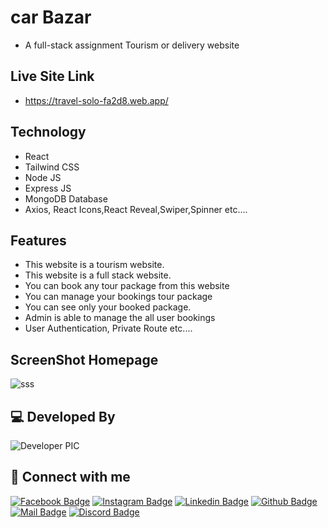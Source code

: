 # car Bazar

- A full-stack assignment Tourism or delivery website

## Live Site Link

- https://travel-solo-fa2d8.web.app/

## Technology

- React
- Tailwind CSS
- Node JS
- Express JS
- MongoDB Database
- Axios, React Icons,React Reveal,Swiper,Spinner etc....

## Features

- This website is a tourism website.
- This website is a full stack website.
- You can book any tour package from this website
- You can manage your bookings tour package
- You can see only your booked package.
- Admin is able to manage the all user bookings
- User Authentication, Private Route etc....

## ScreenShot Homepage

![sss](https://awesomescreenshot.s3.amazonaws.com/image/2491978/15929104-faedc2e8c86f7f2e2e427f86040917d9.png?X-Amz-Algorithm=AWS4-HMAC-SHA256&X-Amz-Credential=AKIAJSCJQ2NM3XLFPVKA%2F20211031%2Fus-east-1%2Fs3%2Faws4_request&X-Amz-Date=20211031T095743Z&X-Amz-Expires=28800&X-Amz-SignedHeaders=host&X-Amz-Signature=e0cc34ee37c4957f907d36f976cbed4410e96f297f418bb8dcc7972d54f40133)

## 💻 Developed By

![Developer PIC](https://avatars.githubusercontent.com/u/73340940?s=48&v=4)

## 🚀 Connect with me

[![Facebook Badge](https://img.shields.io/badge/Facebook-1877F2?style=for-the-badge&logo=facebook&logoColor=white)](https://facebook.com/abtahinoorsm)
[![Instagram Badge](https://img.shields.io/badge/Instagram-E4405F?style=for-the-badge&logo=instagram&logoColor=white)](https://instagram.com/smabtahinoor)
[![Linkedin Badge](https://img.shields.io/badge/LinkedIn-0077B5?style=for-the-badge&logo=linkedin&logoColor=white)](https://linkedin.com/in/smabtahinoor)
[![Github Badge](https://img.shields.io/badge/GitHub-100000?style=for-the-badge&logo=github&logoColor=white)](https://github.com/19smabtahinoor)
[![Mail Badge](https://img.shields.io/badge/Gmail-D14836?style=for-the-badge&logo=gmail&logoColor=white)](mailto:abtahinorkabid@gmail.com)
[![Discord Badge](https://img.shields.io/badge/Discord-7289DA?style=for-the-badge&logo=discord&logoColor=white)](https://discord.gg/WJjCBB86PJ)
